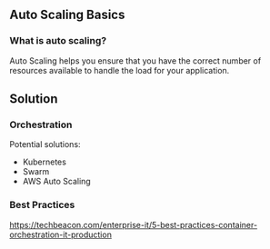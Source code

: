 ## Auto Scaling Basics
### What is auto scaling?
Auto Scaling helps you ensure that you have the correct number of resources available to handle the load for your application.


## Solution
### Orchestration

Potential solutions: 
* Kubernetes
* Swarm
* AWS Auto Scaling

### Best Practices

https://techbeacon.com/enterprise-it/5-best-practices-container-orchestration-it-production

